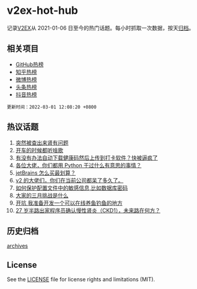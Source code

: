 # v2ex-hot-hub

 记录[V2EX](https://www.v2ex.com/)从 2021-01-06 日至今的热门话题。每小时抓取一次数据，按天[归档](archives)。
 
 ## 相关项目

- [GitHub热榜](https://github.com/snaildev/github-hot-hub)
- [知乎热榜](https://github.com/snaildev/zhihu-hot-hub)
- [微博热榜](https://github.com/snaildev/weibo-hot-hub)
- [头条热榜](https://github.com/snaildev/toutiao-hot-hub)
- [抖音热榜](https://github.com/snaildev/douyin-hot-hub)


 `更新时间：2022-03-01 12:08:20 +0800`

## 热议话题

1. [突然被查出来肾有问题](https://www.v2ex.com/t/836925)
1. [开车的时候都听啥歌](https://www.v2ex.com/t/836876)
1. [有没有办法自动下载健康码然后上传到打卡软件？快被逼疯了](https://www.v2ex.com/t/836899)
1. [各位大佬，你们都用 Python 干过什么有意思的事情？](https://www.v2ex.com/t/836875)
1. [jetBrains 怎么买最划算？](https://www.v2ex.com/t/836918)
1. [v2 的大佬们，你们在当前公司都呆了多久了。](https://www.v2ex.com/t/837064)
1. [如何保护配置文件中的敏感信息,比如数据库密码](https://www.v2ex.com/t/836944)
1. [大家的三月挑战是什么](https://www.v2ex.com/t/837055)
1. [开坑 我准备开发一个可以在线养鱼钓鱼的地方](https://www.v2ex.com/t/837070)
1. [27 岁半路出家程序员确认慢性肾炎（CKD1），未来路在何方？](https://www.v2ex.com/t/837009)

## 历史归档

[archives](archives)

## License

See the [LICENSE](LICENSE) file for license rights and limitations (MIT).
